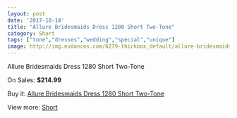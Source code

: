 ```yaml
---
layout: post
date: '2017-10-14'
title: "Allure Bridesmaids Dress 1280 Short Two-Tone"
category: Short
tags: ["tone","dresses","wedding","special","unique"]
image: http://img.eudances.com/6279-thickbox_default/allure-bridesmaids-dress-1280-short-two-tone.jpg
---
```

Allure Bridesmaids Dress 1280 Short Two-Tone

On Sales: **$214.99**
<a href="https://www.eudances.com/en/short/2271-allure-bridesmaids-dress-1280-short-two-tone.html"><amp-img layout="responsive" width="600" height="600" src="//img.eudances.com/6279-thickbox_default/allure-bridesmaids-dress-1280-short-two-tone.jpg" alt="Allure Bridesmaids Dress 1280 Short Two-Tone 0" /></a>
<a href="https://www.eudances.com/en/short/2271-allure-bridesmaids-dress-1280-short-two-tone.html"><amp-img layout="responsive" width="600" height="600" src="//img.eudances.com/6281-thickbox_default/allure-bridesmaids-dress-1280-short-two-tone.jpg" alt="Allure Bridesmaids Dress 1280 Short Two-Tone 1" /></a>
<a href="https://www.eudances.com/en/short/2271-allure-bridesmaids-dress-1280-short-two-tone.html"><amp-img layout="responsive" width="600" height="600" src="//img.eudances.com/6280-thickbox_default/allure-bridesmaids-dress-1280-short-two-tone.jpg" alt="Allure Bridesmaids Dress 1280 Short Two-Tone 2" /></a>

Buy it: [Allure Bridesmaids Dress 1280 Short Two-Tone](https://www.eudances.com/en/short/2271-allure-bridesmaids-dress-1280-short-two-tone.html "Allure Bridesmaids Dress 1280 Short Two-Tone")

View more: [Short](https://www.eudances.com/en/25-short "Short")
